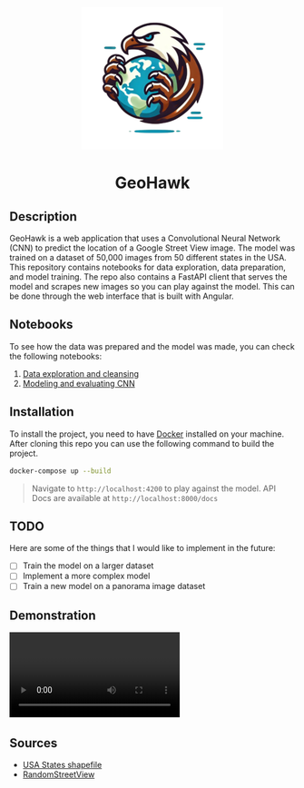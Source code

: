 <div align="center">
  <img src="./assets/logo.png" />
  <h1><b>GeoHawk</b></h1>
</div>

## **Description**
GeoHawk is a web application that uses a Convolutional Neural Network (CNN) to predict the location of a Google Street View image. The model was trained on a dataset of 50,000 images from 50 different states in the USA. This repository contains notebooks for data exploration, data preparation, and model training. The repo also contains a FastAPI client that serves the model and scrapes new images so you can play against the model. This can be done through the web interface that is built with Angular.

## **Notebooks**
To see how the data was prepared and the model was made, you can check the following notebooks:

1. [Data exploration and cleansing](./notebooks/1.%20Data%20exploration%20and%20cleansing.ipynb)
2. [Modeling and evaluating CNN](./notebooks/2.%20Modeling%20and%20evaluating%20CNN.ipynb)

## **Installation**
To install the project, you need to have [Docker](https://www.docker.com) installed on your machine. After cloning this repo you can use the following command to build the project.

```bash
docker-compose up --build
```

> Navigate to `http://localhost:4200` to play against the model.
> API Docs are available at `http://localhost:8000/docs`

## **TODO**
Here are some of the things that I would like to implement in the future:

- [ ] Train the model on a larger dataset
- [ ] Implement a more complex model
- [ ] Train a new model on a panorama image dataset

## **Demonstration**
<video controls>
  <source src="./assets/demonstration-video.mp4" type="video/mp4">
</video>

## **Sources**
- [USA States shapefile](https://www.census.gov/cgi-bin/geo/shapefiles/index.php?year=2023&layergroup=States+%28and+equivalent%29)  
- [RandomStreetView](https://randomstreetview.com)
